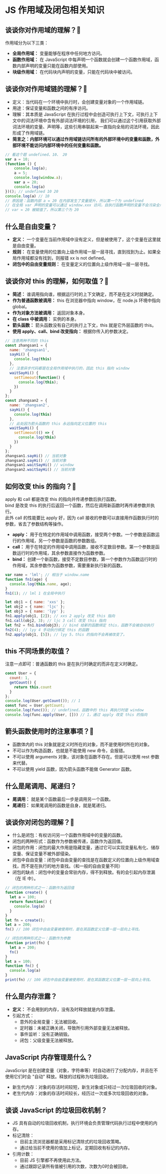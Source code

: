 # JS 作用域及闭包相关知识
## 谈谈你对作用域的理解？:star2:
作用域分为以下三类：
- **全局作用域：** 变量能够在程序中任何地方访问。
- **函数作用域：** 在 JavaScript 中每声明一个函数就会创建一个函数作用域，函数内部声明的变量只能在函数内部使用。
- **块级作用域：** 在代码块内声明的变量，只能在代码块中被访问。

## 谈谈你对作用域链的理解？:star2:
- 定义：当代码在一个环境中执行时，会创建变量对象的一个作用域链。
- 用途：保证变量和函数之间的有序访问。
- 理解：其本质是 JavaScript 在执行过程中会创造可执行上下文，可执行上下文中的词法环境中含有外部词法环境的引用，
我们可以通过这个引用获取外部词法环境的变量、声明等，这些引用串联起来一直指向全局的词法环境，因此形成了作用域链。
- **简言之：内部环境可以通过作用域链访问所有的外部环境中的变量和函数，外部环境不能访问内部环境中的任何变量和函数。**
```javascript
// 看这个题 undefined、10、 20
var a = 10;
(function () {
    console.log(a);
    a = 5;
    console.log(window.a);
    var a = 20;
    console.log(a)
})(); // undefined 10 20
console.log(a) // 10
// 原因是：函数内部 a = 20 在内部发生了变量提升，所以第一个为 undefined
// 在全局 var 声明的变量可以通过 window.xxx 访问，自执行函数声明的变量不会污染全局，所以第二个为 10
// var = 20 被赋值了，所以第三个为 20
``` 

## 什么是自由变量？
- **定义：** 一个变量在当前作用域中没有定义，但是被使用了，这个变量在这里就是自由变量。
- **规则：** 在变量使用的位置向上级作用域一层一层寻找，直到找到为止。如果全局作用域都没有找到，则报错 xx is not defined。
- **闭包中的自由变量规则：** 在变量定义的位置向上级作用域一层一层寻找。

## 谈谈你对 this  的理解，如何取值？:star2:
- **简述：** 谁调用指向谁，根据运行时的上下文确定，而不是在定义时就确定。
- **作为普通函数被调用：** this 在浏览器中指向 window，在 node.js 环境中指向 global。
- **作为对象方法被调用：** 返回对象本身。
- **在 class 中被调用：** 实例的本身。
- **箭头函数：** 箭头函数没有自己的执行上下文，this 就是它外层函数的 this。
- **使用 apply、call、bind 改变指向：** 根据你传入的参数决定。
```javascript
// 注意两种不同的 this
const zhangsan1 = {
  name: 'zhangsan1',
  sayHi() {
    console.log(this)
  },
  // 注意异步代码都是在全局作用域中执行的，因此 this 指向 window
  waitSayHi() {
    setTimeout(function() {
      console.log(this);
    })
  }
};
const zhangsan2 = {
  name: 'zhangsan2',
  sayHi() {
    console.log(this)
  },
  // 此处因为箭头函数的 this 永远指向定义位置的 this
  waitSayHi() {
    setTimeout(() => {
      console.log(this)     
    })
  }
};
zhangsan1.sayHi() // 当前对象
zhangsan2.sayHi() // 当前对象
zhangsan1.waitSayHi() // window
zhangsan2.waitSayHi() // 当前对象
```

## 如何改变 this 的指向？:star2:
apply 和 call 都是改变 this 的指向并传递参数后执行函数。     
bind 是改变 this 的执行后返回一个函数，然后在调用新函数时再传递参数并执行。     
此外 call 的性能要比 apply 好，因为 call 接收的参数可以直接用作函数执行时的参数，省去了参数结构等操作。
- **apply：** 用于在特定的作用域中调用函数，接受两个参数。一个参数是函数运行的作用域，另一个参数是函数的参数数组。
- **call：** 用于在特定的作用域中调用函数，接收不定数目参数。第一个参数是函数运行时的作用域，其余参数直接作为函数参数。
- **bind：** 创建一个新函数，接受不定数目参数，第一个参数作为函数运行时的作用域，其余参数作为函数参数，需要重新执行新的函数。
```javascript
var name = 'lml'; // 相当于 window.name
function fn1(age) {
  console.log(this.name, age);
}
fn1(1); // lml 1 在全局中执行

let obj1 = { name: 'xxs' };
let obj2 = { name: 'ljc' };
let obj3 = { name: 'lyy' };
fn1.apply(obj1, [2]); // xxs 2 apply 改变 this 指向
fn1.call(obj2, 3); // ljc 3 call 改变 this 指向
let fn2 = fn1.bind(obj3); // bind 给新的函数绑定 this，函数不会被自动执行
fn2(4); // lyy 4 手动执行绑定 this 的函数
fn2.apply(obj1, [5]); // lyy 5，this 的指向不会再被改变了。
```

## this 不同场景的取值？
注意一点即可：普通函数的 this 是在执行时确定的而非在定义时确定。
```javascript
const User = {
  count: 1,
  getCount() {
    return this.count
  }
};
console.log(User.getCount()); // 1
const func = User.getCount;
console.log(func()); // undefined，函数中的 this 再执行时是 window
console.log(func.apply(User, [])) // 1，通过 apply 改变 this 的指向
```

## 箭头函数使用时的注意事项？:star2:
- 函数体内的 this 对象就是定义时所在的对象，而不是使用时所在的对象。
- 不可以作为构造函数，也就是不能使用 new 命令，会报错。
- 不可以使用 arguments 对象，该对象在函数不存在。但是可以使用 rest 参数来代替。
- 不可以使用 yield 函数，因为箭头函数不能做 Generator 函数。

## 什么是尾调用、尾递归？
- **尾调用：** 就是某个函数最后一步是调用另一个函数。
- **尾递归：** 如果尾调用的函数是自身，就是尾递归。

## 谈谈你对闭包的理解？:star2:
- 什么是闭包：有权访问另一个函数作用域中的变量的函数。
- 闭包的两种形式：函数作为参数被传递，函数作为返回值。
- 闭包的作用：闭包的最大作用是隐藏变量，通过它可以实现变量私有化、储存变量、保证变量不被外部侵染。
- 闭包中自由变量：闭包中自由变量的查找是在函数定义的位置向上级作用域查找，而不是在执行的地方查找。（和一般的自由变量不同）
- 闭包的缺点：闭包中的变量会常驻内存，得不到释放。有的会引起内存泄漏（在 IE 中）。
```javascript
// 闭包的两种形式之一：函数作为返回值
function create() {
  let a = 100;
  return function() {
    console.log(a)
  }
}
let fn = create();
let a = 200;
fn() // 100 闭包中自由变量被使用时，是在其函数定义位置一层一层向上寻找。
```
```javascript
// 闭包的两种形式之一：函数作为参数
function print(fn) {
  let a = 200;
  fn()
}
let a = 100;
function fn() {
  console.log(a)
}
print(fn) // 100 闭包中自由变量被使用时，是在其函数定义位置一层一层向上寻找。
```

## 什么是内存泄露？
- **定义：** 不会用到的内存，没有及时释放就是内存泄露。
- 引起方式：
	- 意外的全局变量：无法被回收。
	- 定时器：未被正确关闭，导致所引用外部变量无法被释放。
	- 事件监听：没有正确销毁。
	- 闭包：父级变量无法被释放。

## JavaScript 内存管理是什么？
JavaScript 是在创建变量（对象，字符串等）时自动进行了分配内存，并且在不使用它们时会 "自动" 释放。释放的过程称为垃圾回收。
- 新生代内存：对象的存活时间较短，新生对象或只经过一次垃圾回收的对象。
- 老生代内存：对象的存活时间较长，经历过一次或多次垃圾回收的对象。

## 谈谈 JavaScript 的垃圾回收机制？
- JS 具有自动的垃圾回收机制，执行环境会负责管理代码执行过程中使用的内存。
- 标记清除：
	- 目前主流浏览器都是采用标记清除式的垃圾回收策略。
	- 通过给当前不使用的值加上标记，定期回收有标记的内存。
- 引用计数：
	- 目前 JS 引擎都不再使用此方法。
	- 通过跟踪记录所有值被引用的次数，次数为0时会被回收。
